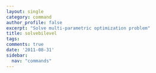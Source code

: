 ```yaml
---
layout: single
category: command
author_profile: false
excerpt: "Solve multi-parametric optimization problem"
title: solvebilevel
tags:
comments: true
date: '2011-08-31'
sidebar:
  nav: "commands"
---
```

